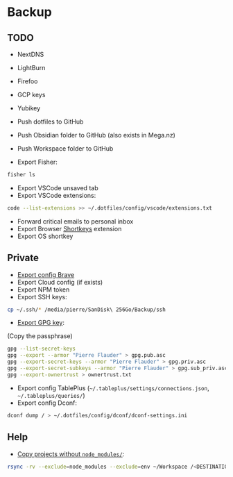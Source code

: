 # Backup

## TODO

- NextDNS
- LightBurn
- Firefoo
- GCP keys
- Yubikey

- Push dotfiles to GitHub
- Push Obsidian folder to GitHub (also exists in Mega.nz)
- Push Workspace folder to GitHub
- Export Fisher:

```sh
fisher ls
```

- Export VSCode unsaved tab
- Export VSCode extensions:

```sh
code --list-extensions >> ~/.dotfiles/config/vscode/extensions.txt
```

- Forward critical emails to personal inbox
- Export Browser [Shortkeys](https://chrome.google.com/webstore/detail/shortkeys-custom-keyboard/logpjaacgmcbpdkdchjiaagddngobkck/reviews?hl=en-US&gl=US) extension
- Export OS shortkey

## Private

- [Export config Brave](https://support.brave.com/hc/en-us/articles/360019782291-How-do-I-import-or-export-browsing-data-)
- Export Cloud config (if exists)
- Export NPM token
- Export SSH keys:

```sh
cp ~/.ssh/* /media/pierre/SanDisk\ 256Go/Backup/ssh
```

- [Export GPG key](https://serverfault.com/a/1040984):

(Copy the passphrase)

```sh
gpg --list-secret-keys
gpg --export --armor "Pierre Flauder" > gpg.pub.asc
gpg --export-secret-keys --armor "Pierre Flauder" > gpg.priv.asc
gpg --export-secret-subkeys --armor "Pierre Flauder" > gpg.sub_priv.asc
gpg --export-ownertrust > ownertrust.txt
```

- Export config TablePlus (`~/.tableplus/settings/connections.json`, `~/.tableplus/queries/`)
- Export config Dconf:

```sh
dconf dump / > ~/.dotfiles/config/dconf/dconf-settings.ini
```

## Help

- [Copy projects without `node_modules/`](https://unix.stackexchange.com/a/345001):

```sh
rsync -rv --exclude=node_modules --exclude=env ~/Workspace /<DESTINATION>
```
